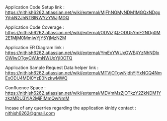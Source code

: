 Application Code Setup link : https://nithish6262.atlassian.net/wiki/external/MjFhNGMyNDM1MGQxNDgxYjhkN2JhNTBlNWYzYWJjMDQ

Application Code Coverage : https://nithish6262.atlassian.net/wiki/external/ODViZjQzODU5YmE2NDg0M2E1MjM0MmIwYjY5YjMzN2M

Application ER Diagram link : https://nithish6262.atlassian.net/wiki/external/YmExYWUxOWE4YzNhNDIxOWIwOTgyOWJmNWUxYjI0OTQ

Application Sample Request Data helper link : https://nithish6262.atlassian.net/wiki/external/MTVjOTgwNjdhYjYxNGQ4NmExODU4MDI0YzE0NzkwMWQ

Confluence Space : https://nithish6262.atlassian.net/wiki/external/MDVmMzZjOTkzY2ZkNDM1YzkzMDU3YjA2MjFlMmQwNmM

Incase of any querries regarding the application kinldy contact : nithish6262@gmail.com
